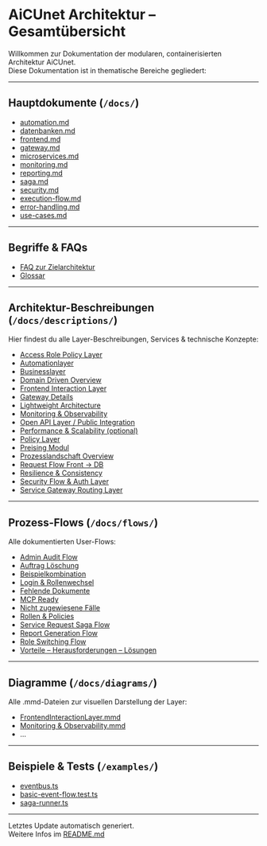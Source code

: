 
# AiCUnet Architektur – Gesamtübersicht

Willkommen zur Dokumentation der modularen, containerisierten Architektur AiCUnet.  
Diese Dokumentation ist in thematische Bereiche gegliedert:

---

##  Hauptdokumente (`/docs/`)

- [automation.md](./automation.md)  
- [datenbanken.md](./datenbanken.md)  
- [frontend.md](./frontend.md)  
- [gateway.md](./gateway.md)  
- [microservices.md](./microservices.md)  
- [monitoring.md](./monitoring.md)  
- [reporting.md](./reporting.md)  
- [saga.md](./saga.md)  
- [security.md](./security.md)  
- [execution-flow.md](./execution-flow.md)  
- [error-handling.md](./error-handling.md)  
- [use-cases.md](./use-cases.md)

---

##  Begriffe & FAQs

- [FAQ zur Zielarchitektur](./Fragen%20und%20Antworten/FAQ_Zur_Zielarchitektur.md)  
- [Glossar](./Fragen%20und%20Antworten/Glossary.md)

---

##  Architektur-Beschreibungen (`/docs/descriptions/`)

Hier findest du alle Layer-Beschreibungen, Services & technische Konzepte:

- [Access Role Policy Layer](./descriptions/AccessRolePolicyLayer.md)  
- [Automationlayer](./descriptions/Automationlayer.md)  
- [Businesslayer](./descriptions/Businesslayer.md)  
- [Domain Driven Overview](./descriptions/Domain-Driven%20Overview.md)  
- [Frontend Interaction Layer](./descriptions/FrontendInteractionLayer.md)  
- [Gateway Details](./descriptions/gatewaydetails.md)  
- [Lightweight Architecture](./descriptions/LightweightArchitecture.md)  
- [Monitoring & Observability](./descriptions/Monitoring%20&%20Observability.md)  
- [Open API Layer / Public Integration](./descriptions/Open%20API%20Layer%20_%20Public%20Integration.md)  
- [Performance & Scalability (optional)](./descriptions/Performance%20&%20Scalability%20Layer-optional.md)  
- [Policy Layer](./descriptions/PolicyLayer.md)  
- [Preising Modul](./descriptions/PreisingModull.md)  
- [Prozesslandschaft Overview](./descriptions/ProzessLandschaftOverview.md)  
- [Request Flow Front → DB](./descriptions/RequestFlowFrontBisDB.md)  
- [Resilience & Consistency](./descriptions/Resilience%20&%20Consistency.md)  
- [Security Flow & Auth Layer](./descriptions/Security%20Flow%20&%20Auth%20Layer.md)  
- [Service Gateway Routing Layer](./descriptions/ServiceGatewayRoutingLayer.md)

---

##  Prozess-Flows (`/docs/flows/`)

Alle dokumentierten User-Flows:

- [Admin Audit Flow](./flows/admin-audit-flow.md)
- [Auftrag Löschung](./flows/AuftragLoeschung.md)
- [Beispielkombination](./flows/BeispielCombi.md)
- [Login & Rollenwechsel](./flows/Euser-login-flow.md)
- [Fehlende Dokumente](./flows/FehlendeDokumente.md)
- [MCP Ready](./flows/MCPReady.md)
- [Nicht zugewiesene Fälle](./flows/NichtzugewieseneBeispiel.md)
- [Rollen & Policies](./flows/RollenundPolicyBeispiel.md)
- [Service Request Saga Flow](./flows/ServiceRequestSagaFlow.md)
- [Report Generation Flow](./flows/report-generation-flow.md)
- [Role Switching Flow](./flows/role-switching-flow.md)
- [Vorteile – Herausforderungen – Lösungen](./flows/vorteile-herausforderungen-loesungen.md)

---

##  Diagramme (`/docs/diagrams/`)

Alle .mmd-Dateien zur visuellen Darstellung der Layer:

- [FrontendInteractionLayer.mmd](./diagrams/FrontendInteractionLayer.mmd)
- [Monitoring & Observability.mmd](./diagrams/Monitoring%20&%20Observability.mmd)
- ...

---

##  Beispiele & Tests (`/examples/`)

- [eventbus.ts](../examples/eventbus.ts)
- [basic-event-flow.test.ts](../examples/basic-event-flow.test.ts)
- [saga-runner.ts](../examples/saga-runner.ts)

---

 Letztes Update automatisch generiert.  
Weitere Infos im [README.md](./README.md)
